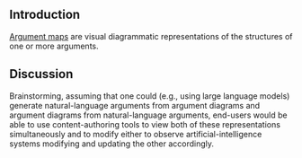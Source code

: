## Introduction

[Argument maps](https://en.wikipedia.org/wiki/Argument_map) are visual diagrammatic representations of the structures of one or more arguments.

## Discussion

Brainstorming, assuming that one could (e.g., using large language models) generate natural-language arguments from argument diagrams and argument diagrams from natural-language arguments, end-users would be able to use content-authoring tools to view both of these representations simultaneously and to modify either to observe artificial-intelligence systems modifying and updating the other accordingly.
